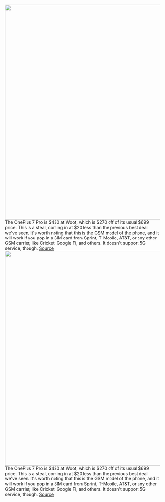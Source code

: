 <img src='https://cdn.vox-cdn.com/thumbor/BxKwtvjp-p5OIUOd7jNemb72s5w=/0x0:2040x1360/1200x800/filters:focal(842x451:1168x777)/cdn.vox-cdn.com/uploads/chorus_image/image/67370653/vpavic_190503_3415_0043.0.jpg' width='700px' /><br/>
The OnePlus 7 Pro is $430 at Woot, which is $270 off of its usual $699 price. This is a steal, coming in at $20 less than the previous best deal we've seen. It's worth noting that this is the GSM model of the phone, and it will work if you pop in a SIM card from Sprint, T-Mobile, AT&T, or any other GSM carrier, like Cricket, Google Fi, and others. It doesn't support 5G service, though.
<a href='https://www.theverge.com/good-deals/2020/9/8/21427300/oneplus-7-pro-fitbit-sense-preorder-razer-wireless-mice-deal-sale'> Source <a/><img src='https://cdn.vox-cdn.com/thumbor/BxKwtvjp-p5OIUOd7jNemb72s5w=/0x0:2040x1360/1200x800/filters:focal(842x451:1168x777)/cdn.vox-cdn.com/uploads/chorus_image/image/67370653/vpavic_190503_3415_0043.0.jpg' width='700px' /><br/>
The OnePlus 7 Pro is $430 at Woot, which is $270 off of its usual $699 price. This is a steal, coming in at $20 less than the previous best deal we've seen. It's worth noting that this is the GSM model of the phone, and it will work if you pop in a SIM card from Sprint, T-Mobile, AT&T, or any other GSM carrier, like Cricket, Google Fi, and others. It doesn't support 5G service, though.
<a href='https://www.theverge.com/good-deals/2020/9/8/21427300/oneplus-7-pro-fitbit-sense-preorder-razer-wireless-mice-deal-sale'> Source <a/>
